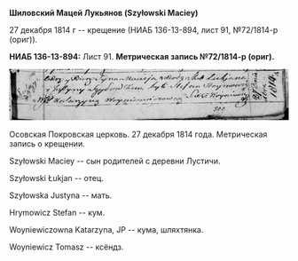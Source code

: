 **Шиловский Мацей Лукьянов (Szyłowski Maciey)**

27 декабря 1814 г -- крещение (НИАБ 136-13-894, лист 91, №72/1814-р
(ориг)).

**НИАБ 136-13-894:** Лист 91. **Метрическая запись №72/1814-р (ориг).**

![](./media/00d5d099d72d6065c2472b6b955a8558d5a83ece.png)

Осовская Покровская церковь. 27 декабря 1814 года. Метрическая запись о
крещении.

Szyłowski Maciey -- сын родителей с деревни Лустичи.

Szyłowski Łukjan -- отец.

Szyłowska Justyna -- мать.

Hrymowicz Stefan -- кум.

Woyniewiczowna Katarzyna, JP -- кума, шляхтянка.

Woyniewicz Tomasz -- ксёндз.
